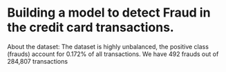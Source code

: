 # Building a model to detect Fraud in the credit card transactions.
About the dataset: 
The dataset is highly unbalanced, the positive class (frauds) account for 0.172% of all transactions.
We have 492 frauds out of 284,807 transactions
